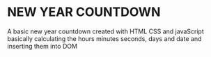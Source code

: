 # NEW YEAR COUNTDOWN

A basic new year countdown created with HTML CSS and javaScript basically calculating the hours minutes seconds, days and date and inserting them into DOM
